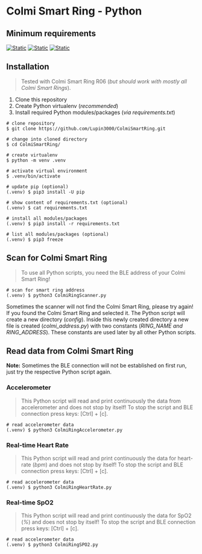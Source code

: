 # Colmi Smart Ring - Python

## Minimum requirements

[![Static](https://img.shields.io/badge/python->=3.12.x-green)](https://python.org)
[![Static](https://img.shields.io/badge/asyncio-==3.4.3-green)](https://docs.python.org/dev/library/asyncio.html)
[![Static](https://img.shields.io/badge/bleak-==0.22.3-green)](https://bleak.readthedocs.io/en/latest/)

## Installation

> Tested with Colmi Smart Ring R06 (_but should work with mostly all Colmi Smart Rings_).

1. Clone this repository
2. Create Python virtualenv (_recommended_)
3. Install required Python modules/packages (_via requirements.txt_)

```shell
# clone repository
$ git clone https://github.com/Lupin3000/ColmiSmartRing.git

# change into cloned directory
$ cd ColmiSmartRing/

# create virtualenv
$ python -m venv .venv

# activate virtual environment
$ .venv/bin/activate

# update pip (optional)
(.venv) $ pip3 install -U pip

# show content of requirements.txt (optional)
(.venv) $ cat requirements.txt

# install all modules/packages
(.venv) $ pip3 install -r requirements.txt

# list all modules/packages (optional)
(.venv) $ pip3 freeze
```

## Scan for Colmi Smart Ring

> To use all Python scripts, you need the BLE address of your Colmi Smart Ring!

```shell
# scan for smart ring address
(.venv) $ python3 ColmiRingScanner.py
```

Sometimes the scanner will not find the Colmi Smart Ring, please try again! If you found the Colmi Smart Ring and selected it. The Python script will create a new directory (_config_). Inside this newly created directory a new file is created (_colmi_address.py_) with two constants (_RING_NAME and RING_ADDRESS_). These constants are used later by all other Python scripts.

## Read data from Colmi Smart Ring

**Note:** Sometimes the BLE connection will not be established on first run, just try the respective Python script again.

### Accelerometer

> This Python script will read and print continuously the data from accelerometer and does not stop by itself! To stop the script and BLE connection press keys: [Ctrl] + [c].

```shell
# read accelerometer data 
(.venv) $ python3 ColmiRingAccelerometer.py
```

### Real-time Heart Rate

> This Python script will read and print continuously the data for heart-rate (_bpm_) and does not stop by itself! To stop the script and BLE connection press keys: [Ctrl] + [c].

```shell
# read accelerometer data 
(.venv) $ python3 ColmiRingHeartRate.py
```

### Real-time SpO2

> This Python script will read and print continuously the data for SpO2 (_%_) and does not stop by itself! To stop the script and BLE connection press keys: [Ctrl] + [c].

```shell
# read accelerometer data 
(.venv) $ python3 ColmiRingSPO2.py
```
